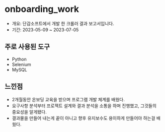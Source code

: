 # onboarding_work
- 개요: 단감소프트에서 개발 한 크롤러 결과 보고서입니다.
- 기간: 2023-05-09 ~ 2023-07-05

## 주로 사용된 도구
- Python
- Selenium
- MySQL

## 느낀점
- 2개월동안 온보딩 교육을 받으며 프로그램 개발 체계를 배웠다.
- 요구사항 분석부터 프로젝트 설계와 결과 분석을 소통을 하며 진행했고, 그것들의 중요성을 알게됐다.
- 결과물을 만들어 내는게 끝이 아니고 향후 유지보수도 용이하게 만들어야 하는걸 배웠다.
